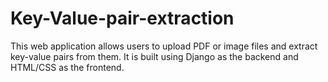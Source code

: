 # Key-Value-pair-extraction
This web application allows users to upload PDF or image files and extract key-value
pairs from them. It is built using Django as the backend and HTML/CSS as the
frontend.

